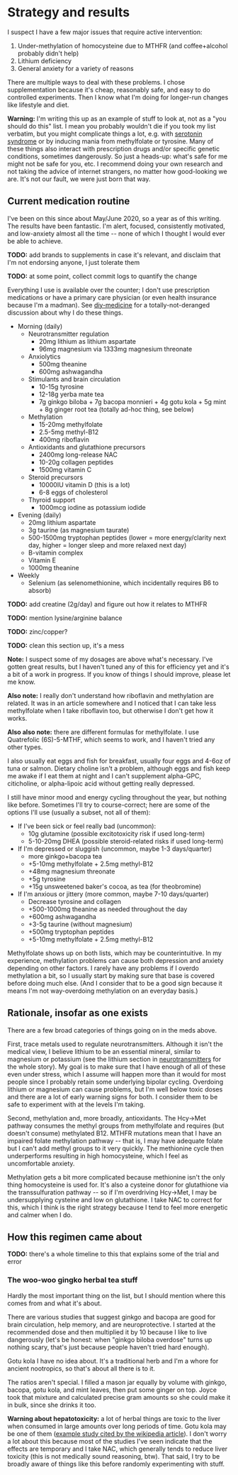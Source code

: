 # Strategy and results
I suspect I have a few major issues that require active intervention:

1. Under-methylation of homocysteine due to MTHFR (and coffee+alcohol probably didn't help)
2. Lithium deficiency
3. General anxiety for a variety of reasons

There are multiple ways to deal with these problems. I chose supplementation because it's cheap, reasonably safe, and easy to do controlled experiments. Then I know what I'm doing for longer-run changes like lifestyle and diet.

**Warning:** I'm writing this up as an example of stuff to look at, not as a "you should do this" list. I mean you probably wouldn't die if you took my list verbatim, but you might complicate things a lot, e.g. with [serotonin syndrome](https://en.wikipedia.org/wiki/Serotonin_syndrome) or by inducing mania from methylfolate or tyrosine. Many of these things also interact with prescription drugs and/or specific genetic conditions, sometimes dangerously. So just a heads-up: what's safe for me might not be safe for you, etc. I recommend doing your own research and not taking the advice of internet strangers, no matter how good-looking we are. It's not our fault, we were just born that way.


## Current medication routine
I've been on this since about May/June 2020, so a year as of this writing. The results have been fantastic. I'm alert, focused, consistently motivated, and low-anxiety almost all the time -- none of which I thought I would ever be able to achieve.

**TODO:** add brands to supplements in case it's relevant, and disclaim that I'm not endorsing anyone, I just tolerate them

**TODO:** at some point, collect commit logs to quantify the change

Everything I use is available over the counter; I don't use prescription medications or have a primary care physician (or even health insurance because I'm a madman). See [diy-medicine](diy-medicine.md) for a totally-not-deranged discussion about why I do these things.

+ Morning (daily)
  + Neurotransmitter regulation
    + 20mg lithium as lithium aspartate
    + 96mg magnesium via 1333mg magnesium threonate
  + Anxiolytics
    + 500mg theanine
    + 600mg ashwagandha
  + Stimulants and brain circulation
    + 10-15g tyrosine
    + 12-18g yerba mate tea
    + 7g ginkgo biloba + 7g bacopa monnieri + 4g gotu kola + 5g mint + 8g ginger root tea (totally ad-hoc thing, see below)
  + Methylation
    + 15-20mg methylfolate
    + 2.5-5mg methyl-B12
    + 400mg riboflavin
  + Antioxidants and glutathione precursors
    + 2400mg long-release NAC
    + 10-20g collagen peptides
    + 1500mg vitamin C
  + Steroid precursors
    + 10000IU vitamin D (this is a lot)
    + 6-8 eggs of cholesterol
  + Thyroid support
    + 1000mcg iodine as potassium iodide
+ Evening (daily)
  + 20mg lithium aspartate
  + 3g taurine (as magnesium taurate)
  + 500-1500mg tryptophan peptides (lower = more energy/clarity next day, higher = longer sleep and more relaxed next day)
  + B-vitamin complex
  + Vitamin E
  + 1000mg theanine
+ Weekly
  + Selenium (as selenomethionine, which incidentally requires B6 to absorb)

**TODO:** add creatine (2g/day) and figure out how it relates to MTHFR

**TODO:** mention lysine/arginine balance

**TODO:** zinc/copper?

**TODO:** clean this section up, it's a mess

**Note:** I suspect some of my dosages are above what's necessary. I've gotten great results, but I haven't tuned any of this for efficiency yet and it's a bit of a work in progress. If you know of things I should improve, please let me know.

**Also note:** I really don't understand how riboflavin and methylation are related. It was in an article somewhere and I noticed that I can take less methylfolate when I take riboflavin too, but otherwise I don't get how it works.

**Also also note:** there are different formulas for methylfolate. I use Quatrefolic (6S)-5-MTHF, which seems to work, and I haven't tried any other types.

I also usually eat eggs and fish for breakfast, usually four eggs and 4-6oz of tuna or salmon. Dietary choline isn't a problem, although eggs and fish keep me awake if I eat them at night and I can't supplement alpha-GPC, citicholine, or alpha-lipoic acid without getting really depressed.

I still have minor mood and energy cycling throughout the year, but nothing like before. Sometimes I'll try to course-correct; here are some of the options I'll use (usually a subset, not all of them):

+ If I've been sick or feel really bad (uncommon):
  + 10g glutamine (possible excitotoxicity risk if used long-term)
  + 5-10-20mg DHEA (possible steroid-related risks if used long-term)
+ If I'm depressed or sluggish (uncommon, maybe 1-3 days/quarter)
  + more ginkgo+bacopa tea
  + +5-10mg methylfolate + 2.5mg methyl-B12
  + +48mg magnesium threonate
  + +5g tyrosine
  + +15g unsweetened baker's cocoa, as tea (for theobromine)
+ If I'm anxious or jittery (more common, maybe 7-10 days/quarter)
  + Decrease tyrosine and collagen
  + +500-1000mg theanine as needed throughout the day
  + +600mg ashwagandha
  + +3-5g taurine (without magnesium)
  + +500mg tryptophan peptides
  + +5-10mg methylfolate + 2.5mg methyl-B12

Methylfolate shows up on both lists, which may be counterintuitive. In my experience, methylation problems can cause both depression and anxiety depending on other factors. I rarely have any problems if I overdo methylation a bit, so I usually start by making sure that base is covered before doing much else. (And I consider that to be a good sign because it means I'm not way-overdoing methylation on an everyday basis.)


## Rationale, insofar as one exists
There are a few broad categories of things going on in the meds above.

First, trace metals used to regulate neurotransmitters. Although it isn't the medical view, I believe lithium to be an essential mineral, similar to magnesium or potassium (see the lithium section in [neurotransmitters](neurotransmitters.md) for the whole story). My goal is to make sure that I have enough of all of these even under stress, which I assume will happen more than it would for most people since I probably retain some underlying bipolar cycling. Overdoing lithium or magnesium can cause problems, but I'm well below toxic doses and there are a lot of early warning signs for both. I consider them to be safe to experiment with at the levels I'm taking.

Second, methylation and, more broadly, antioxidants. The Hcy->Met pathway consumes the methyl groups from methylfolate and requires (but doesn't consume) methylated B12. MTHFR mutations mean that I have an impaired folate methylation pathway -- that is, I may have adequate folate but I can't add methyl groups to it very quickly. The methionine cycle then underperforms resulting in high homocysteine, which I feel as uncomfortable anxiety.

Methylation gets a bit more complicated because methionine isn't the only thing homocysteine is used for. It's also a cysteine donor for glutathione via the transsulfuration pathway -- so if I'm overdriving Hcy->Met, I may be undersupplying cysteine and low on glutathione. I take NAC to correct for this, which I think is the right strategy because I tend to feel more energetic and calmer when I do.


## How this regimen came about
**TODO:** there's a whole timeline to this that explains some of the trial and error


### The woo-woo gingko herbal tea stuff
Hardly the most important thing on the list, but I should mention where this comes from and what it's about.

There are various studies that suggest ginkgo and bacopa are good for brain circulation, help memory, and are neuroprotective. I started at the recommended dose and then multiplied it by 10 because I like to live dangerously (let's be honest: when "ginkgo biloba overdose" turns up nothing scary, that's just because people haven't tried hard enough).

Gotu kola I have no idea about. It's a traditional herb and I'm a whore for ancient nootropics, so that's about all there is to it.

The ratios aren't special. I filled a mason jar equally by volume with ginkgo, bacopa, gotu kola, and mint leaves, then put some ginger on top. Joyce took that mixture and calculated precise gram amounts so she could make it in bulk, since she drinks it too.

**Warning about hepatotoxicity:** a lot of herbal things are toxic to the liver when consumed in large amounts over long periods of time. Gotu kola may be one of them ([example study cited by the wikipedia article](http://scielo.isciii.es/scielo.php?script=sci_arttext&pid=S1130-01082005000200006&lng=en&nrm=iso&tlng=en)). I don't worry a lot about this because most of the studies I've seen indicate that the effects are temporary and I take NAC, which generally tends to reduce liver toxicity (this is not medically sound reasoning, btw). That said, I try to be broadly aware of things like this before randomly experimenting with stuff.
